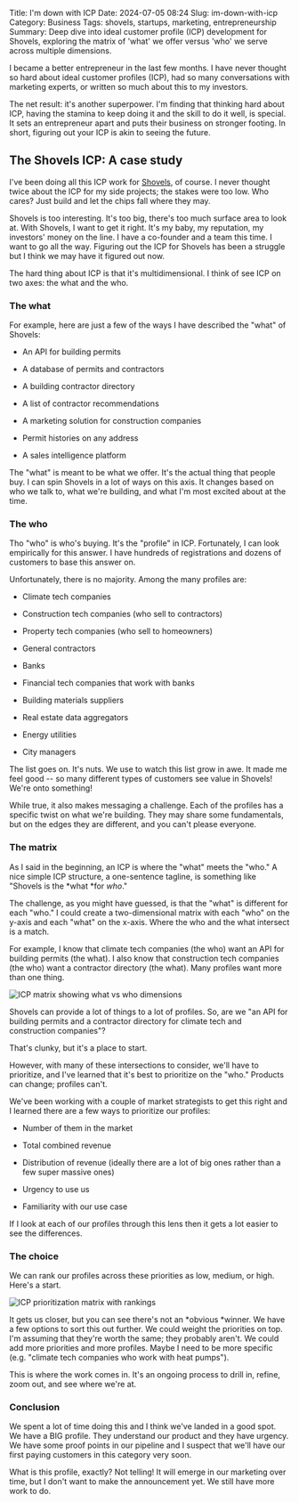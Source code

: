 Title: I'm down with ICP
Date: 2024-07-05 08:24
Slug: im-down-with-icp
Category: Business
Tags: shovels, startups, marketing, entrepreneurship
Summary: Deep dive into ideal customer profile (ICP) development for Shovels, exploring the matrix of 'what' we offer versus 'who' we serve across multiple dimensions.

I became a better entrepreneur in the last few months. I have never thought so hard about ideal customer profiles (ICP), had so many conversations with marketing experts, or written so much about this to my investors. 

The net result: it's another superpower. I'm finding that thinking hard about ICP, having the stamina to keep doing it and the skill to do it well, is special. It sets an entrepreneur apart and puts their business on stronger footing. In short, figuring out your ICP is akin to seeing the future. 

## The Shovels ICP: A case study

I've been doing all this ICP work for [Shovels](https://www.shovels.ai), of course. I never thought twice about the ICP for my side projects; the stakes were too low. Who cares? Just build and let the chips fall where they may.

Shovels is too interesting. It's too big, there's too much surface area to look at. With Shovels, I want to get it right. It's my baby, my reputation, my investors' money on the line. I have a co-founder and a team this time. I want to go all the way. Figuring out the ICP for Shovels has been a struggle but I think we may have it figured out now.

The hard thing about ICP is that it's multidimensional. I think of see ICP on two axes: the what and the who.

### The what

For example, here are just a few of the ways I have described the "what" of Shovels:

- An API for building permits

- A database of permits and contractors

- A building contractor directory

- A list of contractor recommendations

- A marketing solution for construction companies

- Permit histories on any address

- A sales intelligence platform

The "what" is meant to be what we offer. It's the actual thing that people buy. I can spin Shovels in a lot of ways on this axis. It changes based on who we talk to, what we're building, and what I'm most excited about at the time. 

### The who

Tho "who" is who's buying. It's the "profile" in ICP. Fortunately, I can look empirically for this answer. I have hundreds of registrations and dozens of customers to base this answer on.

Unfortunately, there is no majority. Among the many profiles are:

- Climate tech companies

- Construction tech companies (who sell to contractors)

- Property tech companies (who sell to homeowners)

- General contractors

- Banks

- Financial tech companies that work with banks

- Building materials suppliers

- Real estate data aggregators

- Energy utilities

- City managers

The list goes on. It's nuts. We use to watch this list grow in awe. It made me feel good -- so many different types of customers see value in Shovels! We're onto something!

While true, it also makes messaging a challenge. Each of the profiles has a specific twist on what we're building. They may share some fundamentals, but on the edges they are different, and you can't please everyone.

### The matrix

As I said in the beginning, an ICP is where the "what" meets the "who." A nice simple ICP structure, a one-sentence tagline, is something like "Shovels is the *what *for *who*."

The challenge, as you might have guessed, is that the "what" is different for each "who." I could create a two-dimensional matrix with each "who" on the y-axis and each "what" on the x-axis. Where the who and the what intersect is a match.

For example, I know that climate tech companies (the who) want an API for building permits (the what). I also know that construction tech companies (the who) want a contractor directory (the what). Many profiles want more than one thing.

![ICP matrix showing what vs who dimensions]({static}/images/Matrix1-1024x645.jpg)

Shovels can provide a lot of things to a lot of profiles. So, are we "an API for building permits and a contractor directory for climate tech and construction companies"?

That's clunky, but it's a place to start.

However, with many of these intersections to consider, we'll have to prioritize, and I've learned that it's best to prioritize on the "who." Products can change; profiles can't. 

We've been working with a couple of market strategists to get this right and I learned there are a few ways to prioritize our profiles:

- Number of them in the market

- Total combined revenue

- Distribution of revenue (ideally there are a lot of big ones rather than a few super massive ones)

- Urgency to use us

- Familiarity with our use case

If I look at each of our profiles through this lens then it gets a lot easier to see the differences. 

### The choice

We can rank our profiles across these priorities as low, medium, or high. Here's a start.

![ICP prioritization matrix with rankings]({static}/images/Matrix2-1024x645.jpg)

It gets us closer, but you can see there's not an *obvious *winner. We have a few options to sort this out further. We could weight the priorities on top. I'm assuming that they're worth the same; they probably aren't. We could add more priorities and more profiles. Maybe I need to be more specific (e.g. "climate tech companies who work with heat pumps"). 

This is where the work comes in. It's an ongoing process to drill in, refine, zoom out, and see where we're at. 

### Conclusion

We spent a lot of time doing this and I think we've landed in a good spot. We have a BIG profile. They understand our product and they have urgency. We have some proof points in our pipeline and I suspect that we'll have our first paying customers in this category very soon. 

What is this profile, exactly? Not telling! It will emerge in our marketing over time, but I don't want to make the announcement yet. We still have more work to do.